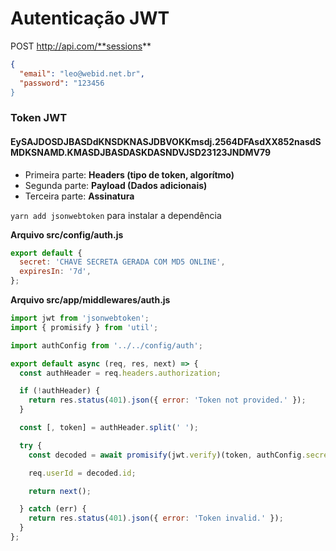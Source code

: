 # Autenticação JWT

POST http://api.com/**sessions**

```json
{
  "email": "leo@webid.net.br",
  "password": "123456
}
```

### Token JWT
#### EySAJDOSDJBASDdKNSDKNASJDBVOKKmsdj.2564DFAsdXX852nasdSMDKSNAMD.KMASDJBASDASKDASNDVJSD23123JNDMV79

* Primeira parte: **Headers (tipo de token, algorítmo)**
* Segunda parte: **Payload (Dados adicionais)**
* Terceira parte: **Assinatura**

`yarn add jsonwebtoken` para instalar a dependência

**Arquivo src/config/auth.js**
```js
export default {
  secret: 'CHAVE SECRETA GERADA COM MD5 ONLINE',
  expiresIn: '7d',
};
```

**Arquivo src/app/middlewares/auth.js**
```js
import jwt from 'jsonwebtoken';
import { promisify } from 'util';

import authConfig from '../../config/auth';

export default async (req, res, next) => {
  const authHeader = req.headers.authorization;

  if (!authHeader) {
    return res.status(401).json({ error: 'Token not provided.' });
  }

  const [, token] = authHeader.split(' ');

  try {
    const decoded = await promisify(jwt.verify)(token, authConfig.secret);

    req.userId = decoded.id;

    return next();

  } catch (err) {
    return res.status(401).json({ error: 'Token invalid.' });
  }
};
```